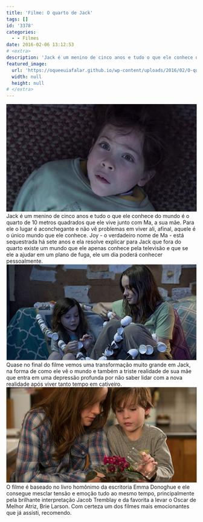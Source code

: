 ```yaml
---
title: 'Filme: O quarto de Jack'
tags: []
id: '3378'
categories:
  - - Filmes
date: 2016-02-06 13:12:53
# <extra>
description: 'Jack é um menino de cinco anos e tudo o que ele conhece do mundo é o quarto de 10 metros quadrados que ele vive junto com Ma, a sua mãe. Para ele o lugar é aconchegante e não vê problemas em viver ali, afinal, aquele é o único mundo que ele conhece. Joy &#8211; o verdadeiro nome de Ma &#8211; está sequestrada há sete anos e ela resolve explicar para Jack que fora do quarto existe um mundo que ele apenas conhece pela televisão e que se ele a ajudar em um plano de fuga, ele um dia poderá conhecer pessoalmente. Quase no final do filme vemos uma transformação muito grande em Jack, na forma de como ele vê o mundo e também a triste realidade de sua mãe que entra em uma depressão profunda por não saber lidar &hellip;'
featured_image: 
  url: 'https://oqueeuiafalar.github.io/wp-content/uploads/2016/02/O-quarto-de-jack-filme.jpg'
  width: null
  height: null
# </extra>
---
```


[![Resumo - o quarto de jack](/wp-content/uploads/2016/02/O-quarto-de-jack-filme.jpg)](/wp-content/uploads/2016/02/O-quarto-de-jack-filme.jpg) Jack é um menino de cinco anos e tudo o que ele conhece do mundo é o quarto de 10 metros quadrados que ele vive junto com Ma, a sua mãe. Para ele o lugar é aconchegante e não vê problemas em viver ali, afinal, aquele é o único mundo que ele conhece. Joy - o verdadeiro nome de Ma - está sequestrada há sete anos e ela resolve explicar para Jack que fora do quarto existe um mundo que ele apenas conhece pela televisão e que se ele a ajudar em um plano de fuga, ele um dia poderá conhecer pessoalmente. [![resenha - o quarto de jack](/wp-content/uploads/2016/02/filme-o-quarto-de-jack.jpg)](/wp-content/uploads/2016/02/filme-o-quarto-de-jack.jpg) Quase no final do filme vemos uma transformação muito grande em Jack, na forma de como ele vê o mundo e também a triste realidade de sua mãe que entra em uma depressão profunda por não saber lidar com a nova realidade após viver tanto tempo em cativeiro. [![o quarto de jack ](/wp-content/uploads/2016/02/ROOM-FILM.jpg)](/wp-content/uploads/2016/02/ROOM-FILM.jpg) O filme é baseado no livro homônimo da escritoria Emma Donoghue e ele consegue mesclar tensão e emoção tudo ao mesmo tempo, principalmente pela brilhante interpretação Jacob Tremblay e da favorita a levar o Oscar de Melhor Atriz, Brie Larson. Com certeza um dos filmes mais emocionantes que já assisti, recomendo.
